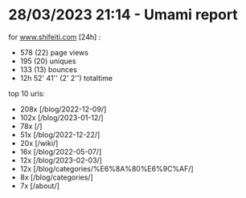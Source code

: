 # 28/03/2023 21:14 - Umami report
for www.shifeiti.com [24h] :

 - 578 (22) page views
 - 195 (20) uniques
 - 133 (13) bounces
 - 12h 52' 41'' (2' 2'') totaltime


top 10 urls:
 - 208x [/blog/2022-12-09/]
 - 102x [/blog/2023-01-12/]
 - 78x [/]
 - 51x [/blog/2022-12-22/]
 - 20x [/wiki/]
 - 16x [/blog/2022-05-07/]
 - 12x [/blog/2023-02-03/]
 - 12x [/blog/categories/%E6%8A%80%E6%9C%AF/]
 - 8x [/blog/categories/]
 - 7x [/about/]


